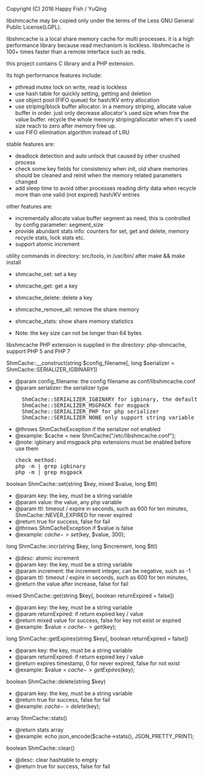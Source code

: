 Copyright (C) 2016 Happy Fish / YuQing

libshmcache may be copied only under the terms of the Less GNU General
Public License(LGPL).

libshmcache is a local share memory cache for multi processes.
it is a high performance library because read mechanism is lockless.
libshmcache is 100+ times faster than a remote interface such as redis.

this project contains C library and a PHP extension.

Its high performance features include:
  * pthread mutex lock on write, read is lockless
  * use hash table for quickly setting, getting and deletion
  * use object pool (FIFO queue) for hash/KV entry allocation
  * use striping/block buffer allocator. in a memory striping,
    allocate value buffer in order. just only decrease allocator's
    used size when free the value buffer. recycle the whole memory
    striping/allocator when it's used size reach to zero after memory free up.
  * use FIFO elimination algorithm instead of LRU

stable features are:
  * deadlock detection and auto unlock that caused by other crushed process
  * check some key fields for consistency when init, old share memories
    should be cleaned and reinit when the memory related parameters changed
  * add sleep time to avoid other processes reading dirty data when
    recycle more than one valid (not expired) hash/KV entries

other features are:
  * incrementally allocate value buffer segment as need, this is controlled
    by config parameter: segment_size
  * provide abundant stats info: counters for set, get and delete,
    memory recycle stats, lock stats etc.
  * support atomic increment

utility commands in directory: src/tools, in /usr/bin/ after make && make install
  * shmcache_set: set a key
  * shmcache_get: get a key
  * shmcache_delete: delete a key
  * shmcache_remove_all: remove the share memory
  * shmcache_stats: show share memory statistics

  * Note: the key size can not be longer than 64 bytes

libshmcache PHP extension is supplied in the directory: php-shmcache, support PHP 5 and PHP 7

ShmCache::__construct(string $config_filename[, long $serializer =
        ShmCache::SERIALIZER_IGBINARY])
  * @param config_filename: the config filename as conf/libshmcache.conf
  * @param serializer: the serializer type
    <pre>
      ShmCache::SERIALIZER_IGBINARY for igbinary, the default serializer
      ShmCache::SERIALIZER_MSGPACK for msgpack
      ShmCache::SERIALIZER_PHP for php serializer
      ShmCache::SERIALIZER_NONE only support string variable
    </pre>
  * @throws ShmCacheException if the serializer not enabled
  * @example: $cache = new ShmCache("/etc/libshmcache.conf");
  * @note: igbinary and msgpack php extensions must be enabled before use them
    <pre>
    check method:
    php -m | grep igbinary
    php -m | grep msgpack
    </pre>

boolean ShmCache::set(string $key, mixed $value, long $ttl)
  * @param key: the key, must be a string variable
  * @param value: the value, any php variable
  * @param ttl: timeout / expire in seconds, such as 600 for ten minutes,
    ShmCache::NEVER_EXPIRED for never expired
  * @return true for success, false for fail
  * @throws ShmCacheException if $value is false
  * @example: $cache->set($key, $value, 300);

long ShmCache::incr(string $key, long $increment, long $ttl)
  * @desc: atomic increment
  * @param key: the key, must be a string variable
  * @param increment: the increment integer, can be negative, such as -1
  * @param ttl: timeout / expire in seconds, such as 600 for ten minutes,
  * @return the value after increase, false for fail

mixed ShmCache::get(string $key[, boolean returnExpired = false])
  * @param key: the key, must be a string variable
  * @param returnExpired: if return expired key / value
  * @return mixed value for success, false for key not exist or expired
  * @example: $value = $cache->get($key);

long ShmCache::getExpires(string $key[, boolean returnExpired = false])
  * @param key: the key, must be a string variable
  * @param returnExpired: if return expired key / value
  * @return expires timestamp, 0 for never expired, false for not exist
  * @example: $value = $cache->getExpires($key);

boolean ShmCache::delete(string $key)
  * @param key: the key, must be a string variable
  * @return true for success, false for fail
  * @example: $cache->delete($key);

array ShmCache::stats()
  * @return stats array
  * @example: echo json_encode($cache->stats(), JSON_PRETTY_PRINT);

boolean ShmCache::clear()
  * @desc: clear hashtable to empty
  * @return true for success, false for fail
